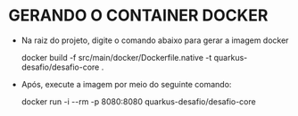 # GERANDO O CONTAINER DOCKER

- Na raiz do projeto, digite o comando abaixo para gerar a imagem docker

	docker build -f src/main/docker/Dockerfile.native -t quarkus-desafio/desafio-core .
	
- Após, execute a imagem por meio do seguinte comando:

	docker run -i --rm -p 8080:8080 quarkus-desafio/desafio-core
	
